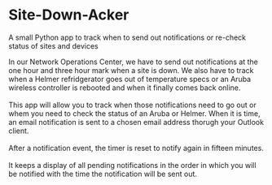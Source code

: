 # Site-Down-Acker
A small Python app to track when to send out notifications or re-check status of sites and devices

In our Network Operations Center, we have to send out notifications at the one hour and three hour mark when a site is down. We also have to track when a Helmer refridgerator goes out of temperature specs or an Aruba wireless controller is rebooted and when it finally comes back online.
<br><br>
This app will allow you to track when those notifications need to go out or whem you need to check the status of an Aruba or Helmer. When it is time, an email notification is sent to a chosen email address thorugh your Outlook client.
<br><br>
After a notification event, the timer is reset to notify again in fifteen minutes.
<br><br>
It keeps a display of all pending notifications in the order in which you will be notified with the time the notification will be sent out.
